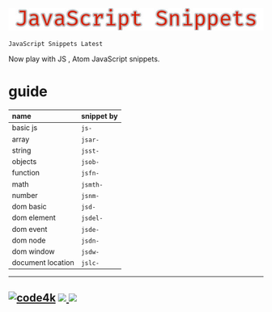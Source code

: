 <p align="center" ><img src="img/js.jpg"></p>

`JavaScript Snippets Latest`

Now play with JS , Atom JavaScript snippets.

# guide

| name | snippet by     |
| :------------- | :------------- |
| basic js       | `js-`       |
|array|`jsar-`|
|string|`jsst-`|
|objects|`jsob-`|
|function|`jsfn-`|
|math|`jsmth-`|
|number|`jsnm-`|
|dom basic|`jsd-`|
|dom element|`jsdel-`|
|dom event|`jsde-`|
|dom node|`jsdn-`|
|dom window| `jsdw-`|
|document location|`jslc-`|

---
[![code4k](https://img.shields.io/badge/Powered-By-blue.svg)]() <a href="https://code4mk.org" ><img src="https://img.shields.io/badge/code4mk-.org-red.svg" > <a href="https://twitter.com/code4mk" ><img src="https://img.shields.io/badge/%40-code4mk-brightgreen.svg" >
---
